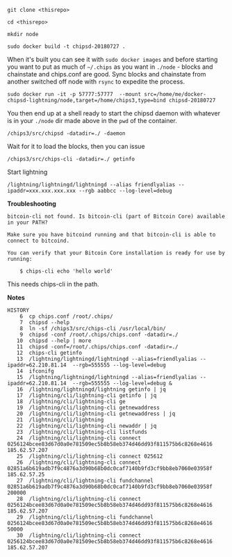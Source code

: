 ```
git clone <thisrepo>

cd <thisrepo>

mkdir node

sudo docker build -t chipsd-20180727 .
```

When it's built you can see it with `sudo docker images` and before starting you want to put as much of `~/.chips` as you want in `./node` - blocks and chainstate and chips.conf are good.  Sync blocks and chainstate from another switched off node with `rsync` to expedite the process.
```
sudo docker run -it -p 57777:57777  --mount src=/home/me/docker-chipsd-lightning/node,target=/home/chips3,type=bind chipsd-20180727
```
You then end up at a shell ready to start the chipsd daemon with whatever is in your `./node` dir made above in the `pwd` of the container.
```
/chips3/src/chipsd -datadir=./ -daemon
```
Wait for it to load the blocks, then you can issue
```
/chips3/src/chips-cli -datadir=./ getinfo
```
Start lightning
```
/lightning/lightningd/lightningd --alias friendlyalias --ipaddr=xxx.xxx.xxx.xxx --rgb aabbcc --log-level=debug
```
**Troubleshooting**
```
bitcoin-cli not found. Is bitcoin-cli (part of Bitcoin Core) available in your PATH?

Make sure you have bitcoind running and that bitcoin-cli is able to connect to bitcoind.

You can verify that your Bitcoin Core installation is ready for use by running:

    $ chips-cli echo 'hello world'

```
This needs chips-cli in the path.


**Notes**
```
HISTORY
    6  cp chips.conf /root/.chips/
    7  chipsd --help
    8  ln -sf /chips3/src/chips-cli /usr/local/bin/
    9  chipsd -conf /root/.chips/chips.conf -datadir=./ 
   10  chipsd --help | more
   11  chipsd -conf=/root/.chips/chips.conf -datadir=./ 
   12  chips-cli getinfo
   13  /lightning/lightningd/lightningd --alias=friendlyalias --ipaddr=62.210.81.14  --rgb=555555 --log-level=debug
   14  ifconifg
   15  /lightning/lightningd/lightningd --alias=friendlyalias --ipaddr=62.210.81.14  --rgb=555555 --log-level=debug &
   16  /lightning/lightningd/lightning getinfo | jq
   17  /lightning/cli/lightning-cli getinfo | jq
   18  /lightning/cli/lightning-cli ge  
   19  /lightning/cli/lightning-cli getnewaddress
   20  /lightning/cli/lightning-cli getnewaddress | jq
   21  /lightning/cli/lightning
   22  /lightning/cli/lightning-cli newaddr | jq
   23  /lightning/cli/lightning-cli listfunds
   24  /lightning/cli/lightning-cli connect 0256124bcee83d67d0a0e781509ec5b8b58eb374d46dd93f811575b6c8268e4616  185.62.57.207
   25  /lightning/cli/lightning-cli connect 025612
   26  /lightning/cli/lightning-cli connect 02851a6b619adb7f9c4876a3d90b68b0dc0caf7140b9fd3cf9bb8eb7060e03958f 185.62.57.25
   27  /lightning/cli/lightning-cli fundchannel  02851a6b619adb7f9c4876a3d90b68b0dc0caf7140b9fd3cf9bb8eb7060e03958f 200000
   28  /lightning/cli/lightning-cli connect 0256124bcee83d67d0a0e781509ec5b8b58eb374d46dd93f811575b6c8268e4616  185.62.57.207
   29  /lightning/cli/lightning-cli fundchannel 0256124bcee83d67d0a0e781509ec5b8b58eb374d46dd93f811575b6c8268e4616  50000
   30  /lightning/cli/lightning-cli connect 0256124bcee83d67d0a0e781509ec5b8b58eb374d46dd93f811575b6c8268e4616  185.62.57.207
```
